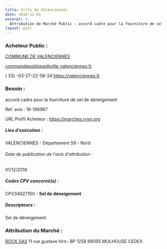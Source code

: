 ```yaml
---
title: Ville de Valenciennes
date: 2018-12-01
excerpt: >-
  Attribution de Marché Public - accord cadre pour la fourniture de sel de déneigement
layout: post
---
```


### Acheteur Public : 
<a href="/acheteur-135/siren-215906066"> COMMUNE DE VALENCIENNES</a><br/>



commandepublique@ville-valenciennes.fr

( 33) -03-27-22-58-24
https://valenciennes.fr
### Besoin :

accord cadre pour la fourniture de sel de déneigement

Ref. avis : 18-166967

URL Profil Acheteur : https://marches.rvvn.org

##### Lieu d'exécution :

VALENCIENNES - Département 59 - Nord

###### Date de publication de l'avis d'attribution : 
01/12/2018

##### Codes CPV concerné(s) :
CPV34927100 - **Sel de déneigement** <br/>

##### Descripteurs :
Sel de déneigement <br/>

### Attribution du Marché :
<a href="/entreprise-559/siren-424731750"> ROCK SAS</a>    11 rue gustave hirn- BP 1258 68055 MULHOUSE CEDEX <br/>

